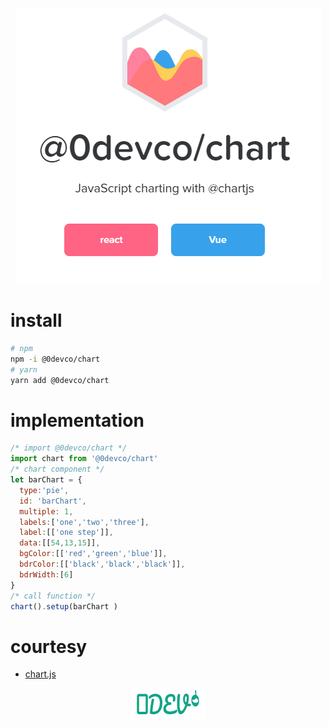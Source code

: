 <p align="center" ><img src="https://raw.githubusercontent.com/0devco/chart/master/0devco-chart.png"></p>

# install

```bash
# npm
npm -i @0devco/chart 
# yarn
yarn add @0devco/chart

```

# implementation

```js
/* import @0devco/chart */
import chart from '@0devco/chart'
/* chart component */
let barChart = {
  type:'pie',
  id: 'barChart',
  multiple: 1,
  labels:['one','two','three'],
  label:[['one step']],
  data:[[54,13,15]],
  bgColor:[['red','green','blue']],
  bdrColor:[['black','black','black']],
  bdrWidth:[6]
}
/* call function */
chart().setup(barChart )
```

# courtesy

* [chart.js](http://www.chartjs.org/)

<a href="https://twitter.com/0devco" target="_blank" ><p align="center" ><img src="https://raw.githubusercontent.com/0devco/docs/master/.devco-images/logo-transparent.png"></p></a>

